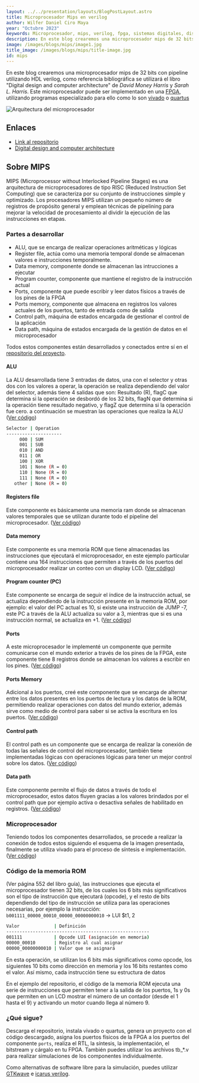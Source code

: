 ```yaml
---
layout: ../../presentation/layouts/BlogPostLayout.astro
title: Microprocesador Mips en verilog
author: Wilfer Daniel Ciro Maya
year: "Octubre 2023"
keywords: Microprocesador, mips, verilog, fpga, sistemas digitales, diseño, arquitectura, hdl
description: En este blog crearemos una microprocesador mips de 32 bits con pipeline utilizando HDL verilog.
image: /images/blogs/mips/image1.jpg
title_image: /images/blogs/mips/title-image.jpg
id: mips
---
```


En este blog crearemos una microprocesador mips de 32 bits con pipeline utilizando HDL verilog, como referencia bibliográfica se utilizará el libro "Digital design and computer architecture" de *David Money Harris* y *Sarah L. Harris*. Este microprocesador puede ser implementado en una [FPGA](https://es.wikipedia.org/wiki/Matriz_de_puerta_programable_en_campo), utilizando programas especializado para ello como lo son [vivado](https://www.xilinx.com/support/download.html) o [quartus](https://www.intel.la/content/www/xl/es/products/details/fpga/development-tools/quartus-prime/resource.html)

![Arquitectura del microprocesador](/images/blogs/mips/image2.jpg)

## Enlaces

- [Link al repositorio](https://github.com/WilferCiro/blog-mips32bits)
- [Digital design and computer architecture](https://www.amazon.com/Digital-Design-Computer-Architecture-Harris/dp/0123944244)

## Sobre MIPS

MIPS (Microprocessor without Interlocked Pipeline Stages) es una arquitectura de microprocesadores de tipo RISC (Reduced Instruction Set Computing) que se caracteriza por su conjunto de instrucciones simple y optimizado. Los procesadores MIPS utilizan un pequeño número de registros de propósito general y emplean técnicas de pipelining para mejorar la velocidad de procesamiento al dividir la ejecución de las instrucciones en etapas.

### Partes a desarrollar

- ALU,  que se encarga de realizar operaciones aritméticas y lógicas
- Register file, actúa como una memoria temporal donde se almacenan valores e instrucciones temporalmente.
- Data memory, componente donde se almacenan las intrucciones a ejecutar
- Program counter, componente que mantiene el registro de la instrucción actual
- Ports, componente que puede escribir y leer datos físicos a través de los pines de la FPGA
- Ports memory, componente que almacena en registros los valores actuales de los puertos, tanto de entrada como de salida
- Control path, máquina de estados encargada de gestionar el control de la aplicación
- Data path, máquina de estados encargada de la gestión de datos en el microprocesador

Todos estos componentes están desarrollados y conectados entre sí en el [repositorio del proyecto](https://github.com/WilferCiro/blog-mips32bits).

#### ALU

La ALU desarrollada tiene 3 entradas de datos, una con el selector y otras dos con los valores a operar, la operación se realiza dependiendo del valor del selector, además tiene 4 salidas que son: Resultado (R), flagC que determina si la operación se desbordó de los 32 bits, flagN que determina si la operación tiene resultado negativo, y flagZ que determina si la operación fue cero. a continuación se muestran las operaciones que realiza la ALU ([Ver código](https://github.com/WilferCiro/blog-mips32bits/blob/main/modules/alu.v))

```sh
Selector | Operation
---------------------
     000 | SUM
     001 | SUB
     010 | AND
     011 | OR
     100 | XOR
     101 | None (R = 0)
     110 | None (R = 0)
     111 | None (R = 0)
   other | None (R = 0)
```

#### Registers file

Este componente es básicamente una memoria ram donde se almacenan valores temporales que se utilizan durante todo el pipeline del microprocesador. ([Ver código](https://github.com/WilferCiro/blog-mips32bits/blob/main/modules/sram.v))

#### Data memory

Este componente es una memoria ROM que tiene almacenadas las instrucciones que ejecutará el microprocesador, en este ejemplo particular contiene una 164 instrucciones que permiten a través de los puertos del microprocesador realizar un conteo con un display LCD. ([Ver código](https://github.com/WilferCiro/blog-mips32bits/blob/main/modules/flash.v))

#### Program counter (PC)

Este componente se encarga de seguir el índice de la instrucción actual, se actualiza dependiendo de la instrucción presente en la memoria ROM, por ejemplo: el valor del PC actual es 10, si existe una instrucción de JUMP -7, este PC a través de la ALU actualiza su valor a 3, mientras que si es una instrucción normal, se actualiza en +1. ([Ver código](https://github.com/WilferCiro/blog-mips32bits/blob/main/modules/program_counter.v))

#### Ports

A este microprocesador le implementé un componente que permite comunicarse con el mundo exterior a través de los pines de la FPGA, este componente tiene 8 registros donde se almacenan los valores a escribir en los pines. ([Ver código](https://github.com/WilferCiro/blog-mips32bits/blob/main/modules/ports.v))

#### Ports Memory 

Adicional a los puertos, creé este componente que se encarga de alternar entre los datos presentes en los puertos de lectura y los datos de la ROM, permitiendo realizar operaciones con datos del mundo exterior, además sirve como medio de control para saber si se activa la escritura en los puertos. ([Ver código](https://github.com/WilferCiro/blog-mips32bits/blob/main/modules/port_memory.v))

#### Control path

El control path es un componente que se encarga de realizar la conexión de todas las señales de control del microprocesador, también tiene implementadas lógicas con operaciones lógicas para tener un mejor control sobre los datos. ([Ver código](https://github.com/WilferCiro/blog-mips32bits/blob/main/modules/control_path.v))

#### Data path

Este componente permite el flujo de datos a través de todo el microprocesador, estos datos fluyen gracias a los valores brindados por el control path que por ejemplo activa o desactiva señales de habilitado en registros. ([Ver código](https://github.com/WilferCiro/blog-mips32bits/blob/main/modules/data_path.v))

### Microprocesador

Teniendo todos los componentes desarrollados, se procede a realizar la conexión de todos estos siguiendo el esquema de la imagen presentada, finalmente se utiliza vivado para el proceso de síntesis e implementación. ([Ver código](https://github.com/WilferCiro/blog-mips32bits/blob/main/modules/microprocessor.v))

### Código de la memoria ROM

(Ver página 552 del libro guía), las instrucciones que ejecuta el microprocesador tienen 32 bits, de los cuales los 6 bits más significativos son el tipo de instrucción que ejecutará (opcode), y el resto de bits dependiendo del tipo de instrucción se utiliza para las operaciones necesarias, por ejemplo la instrucción: `b001111_00000_00010_00000_00000000010` -> LUI $t1, 2

```sh
Valor             | Definición
------------------------------------------------------
001111            | Opcode LUI (asignación en memoria)
00000_00010       | Registro al cual asignar
00000_00000000010 | Valor que se asignará
```

En esta operación, se utilizan los 6 bits más significativos como opcode, los siguientes 10 bits como dirección en memoria y los 16 bits restantes como el valor. Así mismo, cada instrucción tiene su estructura de datos

En el ejemplo del repositorio, el código de la memoria ROM ejecuta una serie de instrucciones que permiten tener a la salida de los puertos, 1s y 0s que permiten en un LCD mostrar el número de un contador (desde el 1 hasta el 9) y activando un motor cuando llega al número 9.

### ¿Qué sigue?

Descarga el repositorio, instala vivado o quartus, genera un proyecto con el código descargado, asigna los puertos físicos de la FPGA a los puertos del componente `ports`, realiza el RTL, la síntesis, la implementación, el bitstream y cárgalo en tu FPGA. También puedes utilizar los archivos tb_*.v para realizar simulaciones de los componentes individualmente.

Como alternativas de software libre para la simulación, puedes utilizar [GTKwave](https://gtkwave.sourceforge.net/) e [icarus verilog](https://bleyer.org/icarus/).